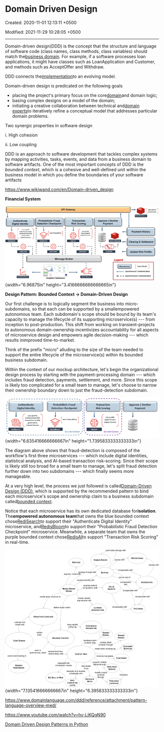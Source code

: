 # Domain Driven Design

Created: 2020-11-01 12:13:11 +0500

Modified: 2021-11-29 10:28:05 +0500

---

Domain-driven design(DDD) is the concept that the structure and language of software code (class names, class methods, class variables) should match the[business domain](https://www.wikiwand.com/en/Business_domain). For example, if a software processes loan applications, it might have classes such as LoanApplication and Customer, and methods such as AcceptOffer and Withdraw.



DDD connects the[implementation](https://www.wikiwand.com/en/Implementation)to an evolving model.



Domain-driven design is predicated on the following goals
-   placing the project's primary focus on the core[domain](https://www.wikiwand.com/en/Domain_(software_engineering))and domain logic;
-   basing complex designs on a model of the domain;
-   initiating a creative collaboration between technical and[domain experts](https://www.wikiwand.com/en/Domain_expert)to iteratively refine a conceptual model that addresses particular domain problems.



Two synergic properties in software design

i.  High cohesion

ii. Low coupling



DDD is an approach to software development that tackles complex systems by mapping activities, tasks, events, and data from a business domain to software artifacts. One of the most important concepts of DDD is the *bounded context*, which is a cohesive and well-defined unit within the business model in which you define the boundaries of your software artifacts



<https://www.wikiwand.com/en/Domain-driven_design>

**Financial System**

![](media/Microservice-Architecture_Domain-Driven-Design-image1.png){width="6.96875in" height="3.4166666666666665in"}

**Design Pattern: Bounded Context -> Domain-Driven Design**

Our first challenge is to logically segment the business into micro-subdomains, so that each can be supported by a smallempowered autonomous team. Each subdomain's scope should be bound by its team's capacity to manage the lifecycle of its supporting microservice(s) --- from inception to post-production. This shift from working on transient-projects to autonomous domain-ownership incentivizes accountability for all aspects of microservice design and empowers agile decision-making --- which results inimproved time-to-market.



Think of the prefix "micro" alluding to the size of the team needed to support the entire lifecycle of the microservice(s) within its bounded business subdomain.



Within the context of our mockup architecture, let's begin the organizational design process by starting with the payment-processing domain --- which includes fraud detection, payments, settlement, and more. Since this scope is likely too complicated for a small team to manage, let's choose to narrow their ownership boundary down to just the fraud-detection subdomain.

![](media/Microservice-Architecture_Domain-Driven-Design-image2.png){width="6.635416666666667in" height="1.7395833333333333in"}

The diagram above shows that fraud-detection is composed of the workflow's first three microservices --- which include digital identities, statistical analysis, and AI-based transaction risk-scoring. Since their scope is likely still too broad for a small team to manage, let's split fraud detection further down into two subdomains --- which finally seems more manageable.



At a very high level, the process we just followed is called[Domain-Driven Design (DDD)](https://dddcommunity.org/learning-ddd/what_is_ddd/), which is supported by the recommended pattern to bind each microservice's scope and ownership claim to a business subdomain called[bounded context](https://martinfowler.com/bliki/BoundedContext.html).



Notice that each microservice has its own dedicated database for**isolation**. The**empowered autonomous team**that owns the blue bounded context chose[RediSearch](https://redislabs.com/modules/redis-search/)to support their "Authenticate Digital Identity" microservice, and[RedisBloom](https://redislabs.com/modules/redis-bloom/)to support their "Probabilistic Fraud Detection Checkpoint" microservice. Meanwhile, a separate team that owns the purple bounded context chose[RedisAI](https://redislabs.com/modules/redis-ai/)to support "Transaction Risk Scoring" in real-time.



![](media/Microservice-Architecture_Domain-Driven-Design-image3.png){width="7.135416666666667in" height="6.395833333333333in"}

<https://www.domainlanguage.com/ddd/reference/attachment/pattern-language-overview-med/>

<https://www.youtube.com/watch?v=hv-LiKQgN90>

[Domain Driven Design Patterns in Python](https://youtu.be/v0wBmQq8qcA)



